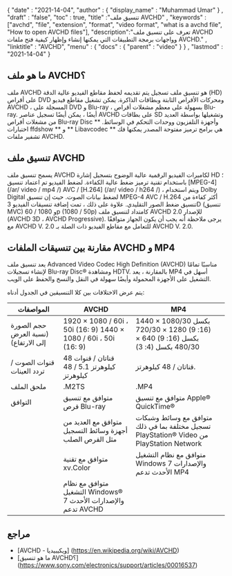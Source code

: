 {
  "date" : "2021-14-04",
  "author" : {
    "display_name" : "Muhammad Umar"
} ,
  "draft" : "false",
  "toc" : true,
  "title" :"تنسيق ملف AVCHD" ,
  "keywords" :["avchd", "file", "extension", "format", "video format", "what is a avchd file", "How to open AVCHD files"],
  "description":"تعرف على تنسيق ملف AVCHD وواجهات برمجة التطبيقات التي يمكنها إنشاء وإظهار كيفية فتح ملفات AVCHD." ,
  "linktitle" : "AVCHD",
  "menu" : {
    "docs" : {
      "parent" : "video"
}
} ,
  "lastmod" : "2021-14-04"
}

## ما هو ملف AVCHD؟ ##

ملف AVCHD هو تنسيق ملف تسجيل يتم تقديمه لحفظ مقاطع الفيديو عالية الدقة (HD) على أقراص DVD ومحركات الأقراص الثابتة وبطاقات الذاكرة. يمكن تشغيل مقاطع فيديو AVCHD ، المسجلة على DVD و Blu-ray ، بسهولة على معظم مشغلات أقراص Blu-ray. أيضًا ، يمكن أيضًا تسجيل عناصر AVCHD على بطاقات SD وتشغيلها بواسطة العديد من مشغلات أقراص Blu-ray Disc وأجهزة التلفزيون ووحدات التحكم في الوسائط. ** اختبارات ffdshow ** و ** Libavcodec ** هي برامج ترميز مفتوحة المصدر يمكنها فك تشفير ملفات AVCHD.


## تنسيق ملف AVCHD

يسمح تنسيق ملف AVCHD لكاميرات الفيديو الرقمية عالية الوضوح بتسجيل إشارة HD ؛ باستخدام تقنية ترميز ضغط عالية الكفاءة. لضغط الفيديو تم اعتماد تنسيق [MPEG-4] (/ar/ video / mp4 /) AVC / [H.264] (/ar/ video / h264 /) ، ويتم استخدام Dolby Digital لضغط بيانات الصوت. حيث إن تنسيق MPEG-4 AVC / H.264 أكثر كفاءة من تنسيق ضغط الصور التقليدي. علاوة على ذلك ، تمت إضافة تنسيقات الفيديو 3D (تنسيق MVC) و 1080 / 60p (1080 / 50p) كامتداد لتنسيق ملف AVCHD للإصدار 2.0 (AVCHD 3D ، AVCHD Progressive).
يرجى ملاحظة أنه يجب أن يكون الجهاز متوافقًا مع AVCHD V. 2.0 للتعامل مع مقاطع الفيديو ذات الصلة بـ AVCHD V. 2.0.

## مقارنة بين تنسيقات الملفات AVCHD و MP4 ##

يعد تنسيق ملف Advanced Video Codec High Definition (AVCHD) مناسبًا تمامًا لإنشاء تسجيلات Blu-ray Disc® ومشاهدة HDTV. بالمقارنة ، يعد MP4 أسهل في التشغيل على الأجهزة المحمولة وأيضًا سهولة في النقل والنسخ والحفظ على الويب.

يتم عرض الاختلافات بين كلا التنسيقين في الجدول أدناه:

| المواصفات | AVCHD | MP4 |
| --------------------- | ---- | ---- |
| حجم الصورة (نسبة العرض إلى الارتفاع) | 1920 × 1080 / 60i ، 50i (16: 9) 1440 × 1080 / 60i ، 50i (16: 9) | 1440 × 1080/30 بكسل (16: 9) 1280 × 720/30 بكسل (16: 9) 640 × 480/30 بكسل (4: 3) |
| قنوات الصوت / تردد العينات | قناتان / قنوات 48 كيلوهرتز 5.1 / 48 كيلوهرتز | قناتان / 48 كيلوهرتز. |
| ملحق الملف | .M2TS | .MP4 |
| التوافق | متوافق مع تنسيق قرص Blu-ray | متوافق مع تنسيق Apple® QuickTime® |
| | متوافق مع العديد من أجهزة وسائط التسجيل مثل القرص الصلب | متوافق مع وسائط وشبكات تسجيل مختلفة بما في ذلك PlayStation® Video من PlayStation Network |
| | متوافق مع تقنية xv.Color | متوافق مع نظام التشغيل Windows 7 والإصدارات الأحدث تدعم MP4 |
| | متوافق مع نظام التشغيل Windows® 7 والإصدارات الأحدث تدعم AVCHD ||


## مراجع ##

- [AVCHD - ويكيبيديا] (https://en.wikipedia.org/wiki/AVCHD)
- [ما هو تنسيق AVCHD؟] (https://www.sony.com/electronics/support/articles/00016537)



